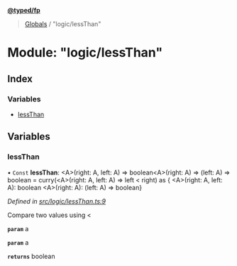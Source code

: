 **[@typed/fp](../README.md)**

> [Globals](../globals.md) / "logic/lessThan"

# Module: "logic/lessThan"

## Index

### Variables

* [lessThan](_logic_lessthan_.md#lessthan)

## Variables

### lessThan

• `Const` **lessThan**: \<A>(right: A, left: A) => boolean\<A>(right: A) => (left: A) => boolean = curry(\<A>(right: A, left: A) => left \< right) as { \<A>(right: A, left: A): boolean \<A>(right: A): (left: A) => boolean}

*Defined in [src/logic/lessThan.ts:9](https://github.com/TylorS/typed-fp/blob/8639976/src/logic/lessThan.ts#L9)*

Compare two values using <

**`param`** a

**`param`** a

**`returns`** boolean
